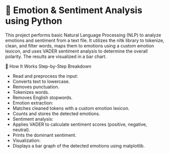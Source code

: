 # 🧠 Emotion & Sentiment Analysis using Python
This project performs basic Natural Language Processing (NLP) to analyze emotions and sentiment from a text file. It utilizes the nltk library to tokenize, clean, and filter words, maps them to emotions using a custom emotion lexicon, and uses VADER sentiment analysis to determine the overall polarity. The results are visualized in a bar chart.

🚀 How It Works
Step-by-Step Breakdown
- Read and preprocess the input:
- Converts text to lowercase.
- Removes punctuation.
- Tokenizes words.
- Removes English stopwords.
- Emotion extraction:
- Matches cleaned tokens with a custom emotion lexicon.
- Counts and stores the detected emotions.
- Sentiment analysis:
- Applies VADER to calculate sentiment scores (positive, negative, neutral).
- Prints the dominant sentiment.
- Visualization:
- Displays a bar graph of the detected emotions using matplotlib.


